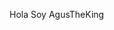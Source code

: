 Hola Soy AgusTheKing 

<!---
AgusTheKing/AgusTheKing is a ✨ special ✨ repository because its `README.md` (this file) appears on your GitHub profile.
You can click the Preview link to take a look at your changes.
--->
